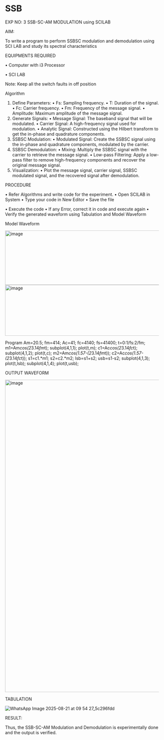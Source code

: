 # SSB

EXP NO: 3	SSB-SC-AM MODULATION using SCILAB

AIM:

To write a program to perform SSBSC modulation and demodulation using SCI LAB and study its spectral characteristics

EQUIPMENTS REQUIRED

•	Computer with i3 Processor

•	SCI LAB

Note: Keep all the switch faults in off position


Algorithm
1.	Define Parameters:
•	Fs: Sampling frequency.
•	T: Duration of the signal.
•	Fc: Carrier frequency.
•	Fm: Frequency of the message signal.
•	Amplitude: Maximum amplitude of the message signal.
2.	Generate Signals:
•	Message Signal: The baseband signal that will be modulated.
•	Carrier Signal: A high-frequency signal used for modulation.
•	Analytic Signal: Constructed using the Hilbert transform to get the in-phase and quadrature components.
3.	SSBSC Modulation:
•	Modulated Signal: Create the SSBSC signal using the in-phase and quadrature components, modulated by the carrier.
4.	SSBSC Demodulation:
•	Mixing: Multiply the SSBSC signal with the carrier to retrieve the message signal.
•	Low-pass Filtering: Apply a low-pass filter to remove high-frequency components and recover the original message signal.
5.	Visualization:
•	Plot the message signal, carrier signal, SSBSC modulated signal, and the recovered signal after demodulation.


PROCEDURE

•	Refer Algorithms and write code for the experiment.
•	Open SCILAB in System
•	Type your code in New Editor
•	Save the file
 
•	Execute the code
•	If any Error, correct it in code and execute again
•	Verify the generated waveform using Tabulation and Model Waveform

Model Waveform

<img width="704" height="178" alt="image" src="https://github.com/user-attachments/assets/32ee29b3-0d95-4192-9762-972d50c05c90" />
<img width="706" height="167" alt="image" src="https://github.com/user-attachments/assets/bff0d8fd-d679-444e-af37-0b34585853c1" />

Program
Am=20.5;
fm=414;
Ac=41;
fc=4140;
fs=41400;
t=0:1/fs:2/fm;
m1=Am*cos(2*3.14*fm*t);
subplot(4,1,1);
plot(t,m);
c1=Ac*cos(2*3.14*fc*t);
subplot(4,1,2);
plot(t,c);
m2=Am*cos(1.57-(2*3.14*fm*t));
c2=Ac*cos(1.57-(2*3.14*fc*t));
s1=c1.*m1;
s2=c2.*m2;
lsb=s1+s2;
usb=s1-s2;
subplot(4,1,3);
plot(t,lsb);
subplot(4,1,4);
plot(t,usb);

OUTPUT WAVEFORM

<img width="1874" height="1024" alt="image" src="https://github.com/user-attachments/assets/2bbefb11-d1ee-4028-9f42-780b12345f0f" />


TABULATION



![WhatsApp Image 2025-08-21 at 09 54 27_5c296fdd](https://github.com/user-attachments/assets/ac615e32-6e8d-43b0-9050-fb3d95c50f81)






RESULT:

Thus, the SSB-SC-AM Modulation and Demodulation is experimentally done and the output is verified.





